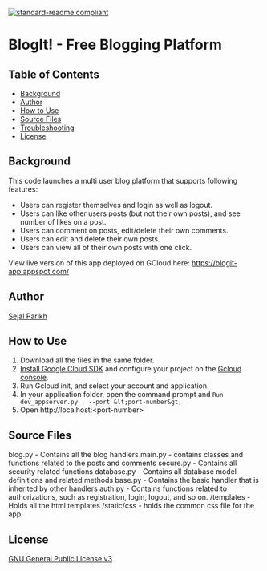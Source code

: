 [![standard-readme compliant](https://img.shields.io/badge/readme%20style-standard-brightgreen.svg?style=flat-square)](https://github.com/RichardLitt/standard-readme)

# BlogIt! - Free Blogging Platform

## Table of Contents
- [Background](#background)
- [Author](#author)
- [How to Use](#how-to-use)
- [Source Files](#source-files)
- [Troubleshooting](#troubleshooting)
- [License](#license)

## Background
This code launches a multi user blog platform that supports following features:
  - Users can register themselves and login as well as logout.
  - Users can like other users posts (but not their own posts), and see number of likes on a post.
  - Users can comment on posts, edit/delete their own comments.
  - Users can edit and delete their own posts.
  - Users can view all of their own posts with one click.
  
View live version of this app deployed on GCloud here: https://blogit-app.appspot.com/

## Author
[Sejal Parikh](https://in.linkedin.com/in/sejalparikh)

## How to Use
1. Download all the files in the same folder.
2. [Install Google Cloud SDK](https://cloud.google.com/sdk/downloads) and configure your project on the [Gcloud console](https://console.cloud.google.com/?_ga=1.161349432.42502844.1490027497).
3. Run Gcloud init, and select your account and application.
4. In your application folder, open the command prompt and ```Run dev_appserver.py . --port &lt;port-number&gt;```
5. Open http://localhost:&lt;port-number&gt;

## Source Files
blog.py - Contains all the blog handlers
main.py - contains classes and functions related to the posts and comments
secure.py - Contains all security related functions
database.py - Contains all database model definitions and related methods
base.py - Contains the basic handler that is inherited by other handlers
auth.py - Contains functions related to authorizations, such as registration, login, logout, and so on.
/templates - Holds all the html templates
/static/css - holds the common css file for the app

## License
[GNU General Public License v3](../LICENSE)

